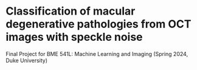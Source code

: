 # Classification of macular degenerative pathologies from OCT images with speckle noise 
Final Project for BME 541L: Machine Learning and Imaging (Spring 2024, Duke University)
